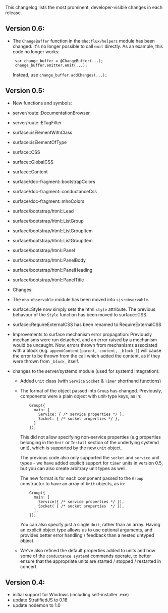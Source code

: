 This changelog lists the most prominent, developer-visible changes in each release.

## Version 0.6:

 * The `ChangeBuffer` function in the `mho:flux/helpers` module has been changed:
   it's no longer possible to call `emit` directly. As an example, this code no
   longer works:

        var change_buffer = @ChangeBuffer(...);
        change_buffer.emitter.emit(...);

   Instead, use `change_buffer.addChanges(...);`

## Version 0.5:

 * New functions and symbols:

  * server/route::DocumentationBrowser
  * server/route::ETagFilter
  * surface::isElementWithClass
  * surface::isElementOfType
  * surface::CSS
  * surface::GlobalCSS
  * surface::Content
  * surface/doc-fragment::bootstrapColors
  * surface/doc-fragment::conductanceCss
  * surface/doc-fragment::mhoColors
  * surface/bootstrap/html::Lead
  * surface/bootstrap/html::ListGroup
  * surface/bootstrap/html::ListGroupItem
  * surface/bootstrap/html::ListGroupItem
  * surface/bootstrap/html::Panel
  * surface/bootstrap/html::PanelBody
  * surface/bootstrap/html::PanelHeading
  * surface/bootstrap/html::PanelTitle

 * Changes:

  * The `mho:observable` module has been moved into `sjs:observable`.

  * surface::Style now simply sets the html `style` attribute.
    The previous behavour of the `Style` function has been moved to
    surface::CSS.

  * surface::RequireExternalCSS has been renamed to RequireExternalCSS

  * Improvements to surface mechanism error propagation:
    Previously mechanisms were run detached, and an error raised by a mechanism
    would be uncaught. Now, errors thrown from mechanisms
    associated with a block (e.g. `appendContent(parent, content, _block_)`)
    will cause the error to be thrown from the call which added the content,
    as if they were thrown from `_block_` itself.

  * changes to the server/systemd module (used for systemd integration):
    - Added `Unit` class (with `Service` `Socket` & `Timer` shorthand functions)
    - The format of the object passed into `Group` has changed. Previously,
      components were a plain object with unit-type keys, as in:

              Group({
                main: {
                  Service: { /* service properties */ },
                  Socket: { /* socket properties */ },
                }
              });

      This did not allow specifying non-service properties (e.g properties
      belonging in the `Unit` or `Install` section of the underlying systemd unit),
      which is supported by the new `Unit` object.

      The previous code also only supported the `socket` and `service` unit types - we
      have added explicit support for `timer` units in version 0.5, but you can also
      create arbitrary unit types as well.

      The new format is for each component passed to the `Group` constructor to have
      an array of `Unit` objects, as in:

              Group({
                main: [
                  Service({ /* service properties */ }),
                  Socket( { /* socket properties  */ }),
                ],
              });

      You can also specify just a single `Unit`, rather than an array. Having an explicit object
      type allows us to use optional arguments, and provides better error handling / feedback
      than a nested untyped object.

    - We've also refined the default properties added to units and how some of the
      `conductance systemd` commands operate, to better ensure that the appropriate
      units are started / stopped / restarted in concert.

## Version 0.4:

 * initial support for Windows (including self-installer .exe)
 * update StratifiedJS to 0.18
 * update nodemon to 1.0
